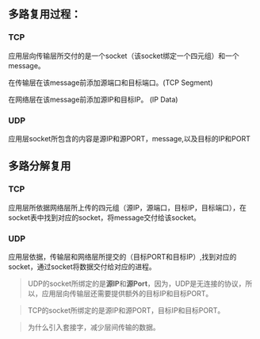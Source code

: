 ## 多路复用过程：

### TCP

应用层向传输层所交付的是一个socket（该socket绑定一个四元组）和一个 message。

在传输层在该message前添加源端口和目标端口。(TCP Segment)

在网络层在该message前添加源IP和目标IP。 (IP Data)

### UDP

应用层socket所包含的内容是源IP和源PORT，message,以及目标的IP和PORT

## 多路分解复用

### TCP

应用层所依据网络层所上传的四元组（源IP，源端口，目标IP，目标端口），在socket表中找到对应的socket，将message交付给该socket。

### UDP

应用层依据，传输层和网络层所提交的（目标PORT和目标IP）,找到对应的socket，通过socket将数据交付给对应的进程。


>UDP的socket所绑定的是**源IP**和**源Port**，因为，UDP是无连接的协议，所以，应用层向传输层还需要提供额外的目标IP和目标PORT。

>TCP的socket所绑定的是源IP和源PORT，目标IP和目标PORT。

>为什么引入套接字，减少层间传输的数据。


